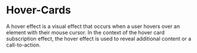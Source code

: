 # Hover-Cards
A hover effect is a visual effect that occurs when a user hovers over an element with their mouse cursor. In the context of the hover card subscription effect, the hover effect is used to reveal additional content or a call-to-action.
